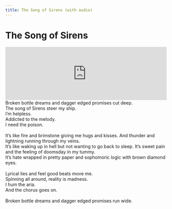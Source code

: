 ```yaml
---
title: The Song of Sirens (with audio)
---
```

# The Song of Sirens

<iframe width="100%" height="166" scrolling="no" frameborder="no" src="https://w.soundcloud.com/player/?url=https%3A//api.soundcloud.com/tracks/343711828&amp;color=%23ff5500&amp;auto_play=false&amp;hide_related=false&amp;show_comments=true&amp;show_user=true&amp;show_reposts=false"></iframe>
Broken bottle dreams and dagger edged promises cut deep. <br/>
The song of Sirens steer my ship. <br/>
I’m helpless. <br/>
Addicted to the melody.<br/>
I need the poison. <br/>
<br/>
It’s like fire and brimstone giving me hugs and kisses. And thunder and lightning running through my veins.<br/>
It’s like waking up in hell but not wanting to go back to sleep. It’s sweet pain and the feeling of doomsday in my tummy. <br/>
It’s hate wrapped in pretty paper and sophomoric logic with brown diamond eyes.<br/>
<br/>
Lyrical lies and feel good beats move me.<br/>
Spinning all around, reality is madness. <br/>
I hum the aria.<br/>
And the chorus goes on. <br/>
<br/>
Broken bottle dreams and dagger edged promises run wide. <br/>
